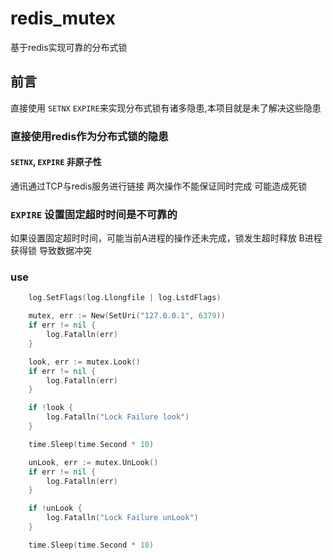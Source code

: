 # redis_mutex
基于redis实现可靠的分布式锁

## 前言
直接使用 `SETNX` `EXPIRE`来实现分布式锁有诸多隐患,本项目就是未了解决这些隐患

### 直接使用redis作为分布式锁的隐患

#### `SETNX`, `EXPIRE` 非原子性
通讯通过TCP与redis服务进行链接 两次操作不能保证同时完成 可能造成死锁

### `EXPIRE` 设置固定超时时间是不可靠的
如果设置固定超时时间，可能当前A进程的操作还未完成，锁发生超时释放 B进程获得锁 导致数据冲突

### use 
```go
	log.SetFlags(log.Llongfile | log.LstdFlags)

	mutex, err := New(SetUri("127.0.0.1", 6379))
	if err != nil {
		log.Fatalln(err)
	}

	look, err := mutex.Look()
	if err != nil {
		log.Fatalln(err)
	}

	if !look {
		log.Fatalln("Lock Failure look")
	}

	time.Sleep(time.Second * 10)

	unLook, err := mutex.UnLook()
	if err != nil {
		log.Fatalln(err)
	}

	if !unLook {
		log.Fatalln("Lock Failure unLook")
	}

	time.Sleep(time.Second * 10)
```
